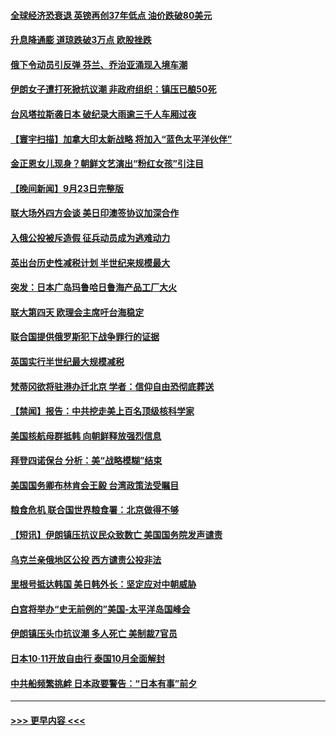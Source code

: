 #### [全球经济恐衰退 英镑再创37年低点 油价跌破80美元](../pages/prog202/a103535947.md?t=09241550) 
#### [升息降通膨 道琼跌破3万点 欧股挫跌](../pages/prog202/a103535921.md?t=09241550) 
#### [俄下令动员引反弹 芬兰、乔治亚涌现入境车潮](../pages/prog202/a103535926.md?t=09241550) 
#### [伊朗女子遭打死掀抗议潮 非政府组织：镇压已酿50死](../pages/prog202/a103535903.md?t=09241550) 
#### [台风塔拉斯袭日本 破纪录大雨逾三千人车厢过夜](../pages/prog202/a103535896.md?t=09241550) 
#### [【寰宇扫描】加拿大印太新战略 将加入“蓝色太平洋伙伴”](../pages/prog202/a103535799.md?t=09241550) 
#### [金正恩女儿现身？朝鲜文艺演出“粉红女孩”引注目](../pages/prog202/a103535796.md?t=09241550) 
#### [【晚间新闻】9月23日完整版](../pages/prog202/a103535759.md?t=09241550) 
#### [联大场外四方会谈 美日印澳签协议加深合作](../pages/prog202/a103535639.md?t=09241550) 
#### [入俄公投被斥造假 征兵动员成为逃难动力](../pages/prog202/a103535643.md?t=09241550) 
#### [英出台历史性减税计划 半世纪来规模最大](../pages/prog202/a103535652.md?t=09241550) 
#### [突发：日本广岛玛鲁哈日鲁海产品工厂大火](../pages/prog202/a103535648.md?t=09241550) 
#### [联大第四天 欧理会主席吁台海稳定](../pages/prog202/a103535637.md?t=09241550) 
#### [联合国提供俄罗斯犯下战争罪行的证据](../pages/prog202/a103535571.md?t=09241550) 
#### [英国实行半世纪最大规模减税](../pages/prog202/a103535464.md?t=09241550) 
#### [梵蒂冈欲将驻港办迁北京 学者：信仰自由恐彻底葬送](../pages/prog202/a103535537.md?t=09241550) 
#### [【禁闻】报告：中共挖走美上百名顶级核科学家](../pages/prog202/a103535370.md?t=09241550) 
#### [美国核航母群抵韩 向朝鲜释放强烈信息](../pages/prog202/a103535383.md?t=09241550) 
#### [拜登四诺保台 分析：美“战略模糊”结束](../pages/prog202/a103535391.md?t=09241550) 
#### [美国国务卿布林肯会王毅 台湾政策法受瞩目](../pages/prog202/a103535346.md?t=09241550) 
#### [粮食危机 联合国世界粮食署：北京做得不够](../pages/prog202/a103535394.md?t=09241550) 
#### [【短讯】伊朗镇压抗议民众致数亡 美国国务院发声谴责](../pages/prog202/a103535389.md?t=09241550) 
#### [乌克兰亲俄地区公投 西方谴责公投非法](../pages/prog202/a103535399.md?t=09241550) 
#### [里根号抵达韩国 美日韩外长：坚定应对中朝威胁](../pages/prog202/a103535324.md?t=09241550) 
#### [白宫将举办“史无前例的”美国-太平洋岛国峰会](../pages/prog202/a103535334.md?t=09241550) 
#### [伊朗镇压头巾抗议潮 多人死亡 美制裁7官员](../pages/prog202/a103535291.md?t=09241550) 
#### [日本10‧11开放自由行 泰国10月全面解封](../pages/prog202/a103535279.md?t=09241550) 
#### [中共船频繁挑衅 日本政要警告：“日本有事”前夕](../pages/prog202/a103535193.md?t=09241550) 

----
#### [ >>> 更早内容 <<< ](../indexes/prog202-earlier.md)
